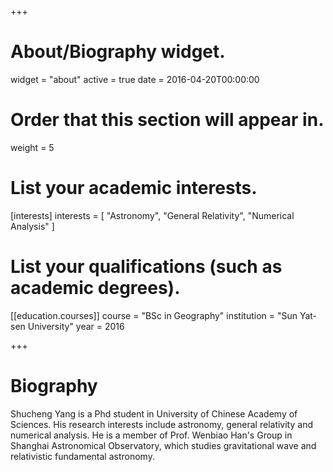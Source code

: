 +++
# About/Biography widget.
widget = "about"
active = true
date = 2016-04-20T00:00:00

# Order that this section will appear in.
weight = 5

# List your academic interests.
[interests]
  interests = [
    "Astronomy",
    "General Relativity",
    "Numerical Analysis"
  ]

# List your qualifications (such as academic degrees).
[[education.courses]]
  course = "BSc in Geography"
  institution = "Sun Yat-sen University"
  year = 2016
 
+++

# Biography

Shucheng Yang is a Phd student in University of Chinese Academy of Sciences. His research interests include astronomy, general relativity and numerical analysis. He is a member of Prof. Wenbiao Han's Group in Shanghai Astronomical Observatory, which studies gravitational wave and relativistic fundamental astronomy.
